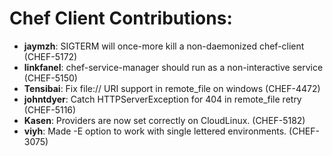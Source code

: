 <!---
This file is reset every time a new release is done. The contents of this file are for the currently unreleased version.

Example Contribution:
* **kalistec**: Improved file resource greatly.
-->
# Chef Client Contributions:

* **jaymzh**: SIGTERM will once-more kill a non-daemonized chef-client (CHEF-5172)
* **linkfanel**: chef-service-manager should run as a non-interactive service (CHEF-5150)
* **Tensibai**: Fix file:// URI support in remote\_file on windows (CHEF-4472)
* **johntdyer**: Catch HTTPServerException for 404 in remote_file retry (CHEF-5116)
* **Kasen**: Providers are now set correctly on CloudLinux. (CHEF-5182)
* **viyh**: Made -E option to work with single lettered environments. (CHEF-3075)
